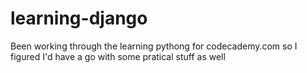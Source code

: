 # learning-django
Been working through the learning pythong for codecademy.com so I figured I'd have a go with some pratical stuff as well

